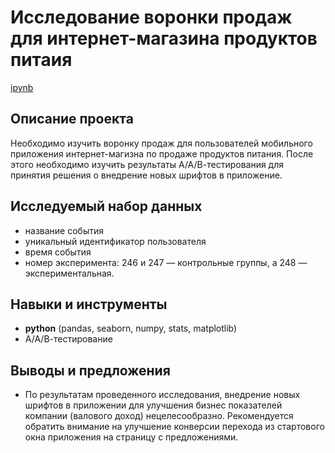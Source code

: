 # Исследование воронки продаж для интернет-магазина продуктов питаия

[ipynb](https://github.com/mrasnyuk/Practicum-Data-Analist-Portfolio/blob/main/aab_foodstuff/aab_foodstuff.ipynb)


## Описание проекта

Необходимо изучить воронку продаж для пользователей мобильного приложения интернет-магизна по продаже продуктов питания. После этого необходимо изучить результаты А/А/В-тестирования для принятия решения о внедрение новых шрифтов в приложение.


## Исследуемый набор данных

- название события
- уникальный идентификатор пользователя
- время события
- номер эксперимента: 246 и 247 — контрольные группы, а 248 — экспериментальная.

  
## Навыки и инструменты

- **python** (pandas, seaborn, numpy, stats, matplotlib)
- А/А/В-тестирование


## Выводы и предложения

- По результатам проведенного исследования, внедрение новых шрифтов в приложении для улучшения бизнес показателей компании (валового доход) нецелесообразно. Рекомендуется обратить внимание на улучшение конверсии перехода из стартового окна приложения на страницу с предложениями.
